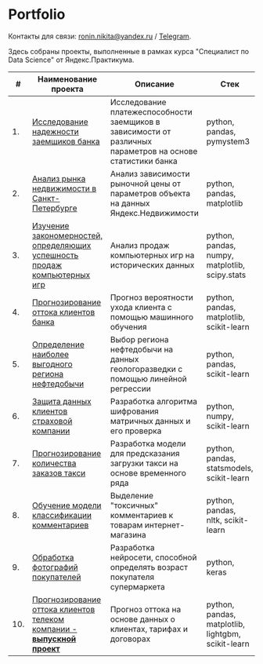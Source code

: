 # Portfolio

Контакты для связи: <a href="mailto:ronin.nikita@yaprimarlyndex.ru">ronin.nikita@yandex.ru</a> / [Telegram](https://t.me/ronin_nikita).

Здесь собраны проекты, выполненные в рамках курса "Специалист по Data Science" от Яндекс.Практикума.

| #    | Наименование проекта                | Описание                                                     | Стек                                                         |
| ---- | ------------------------------------------------------------ | ------------------------------------------------------------ | ------------------------------------------------------------ |
| 1.   | [Исследование надежности заемщиков банка](https://github.com/ILWT/portfolio/tree/main/credit_score_analysis) | Исследование платежеспособности заемщиков в зависимости от различных параметров на основе статистики банка | python, pandas, pymystem3 |
| 2.   | [Анализ рынка недвижимости в Санкт-Петербурге](https://github.com/ILWT/portfolio/tree/main/real_estate_market_analysis) | Анализ зависимости рыночной цены от параметров объекта на данных Яндекс.Недвижимости | python, pandas, matplotlib |
| 3.   | [Изучение закономерностей, определяющих успешность продаж компьютерных игр](https://github.com/ILWT/portfolio/tree/main/computer_games_market_analysis) | Анализ продаж компьютерных игр на исторических данных | python, pandas, numpy, matplotlib, scipy.stats |
| 4.   | [Прогнозирование оттока клиентов банка](https://github.com/ILWT/portfolio/tree/main/bank_clients_turnover) | Прогноз вероятности ухода клиента с помощью машинного обучения | python, pandas, matplotlib, scikit-learn |
| 5.   | [Определение наиболее выгодного региона нефтедобычи](https://github.com/ILWT/portfolio/tree/main/oil_production) | Выбор региона нефтедобычи на данных геологоразведки с помощью линейной регрессии | python, pandas, scikit-learn |
| 6.   | [Защита данных клиентов страховой компании](https://github.com/ILWT/portfolio/tree/main/data_encryption) | Разработка алгоритма шифрования матричных данных и его проверка | python, numpy, scikit-learn |
| 7.   | [Прогнозирование количества заказов такси](https://github.com/ILWT/portfolio/tree/main/taxi_service_load) | Разработка модели для предсказания загрузки такси на основе временного ряда | python, pandas, statsmodels, scikit-learn |
| 8.   | [Обучение модели классификации комментариев](https://github.com/ILWT/portfolio/tree/main/comments_classification) | Выделение "токсичных" комментариев к товарам интернет-магазина | python, pandas, nltk, scikit-learn |
| 9.   | [Обработка фотографий покупателей](https://github.com/ILWT/portfolio/tree/main/age_by_photo) | Разработка нейросети, способной определять возраст покупателя супермаркета | python, keras |
| 10.  | [Прогнозирование оттока клиентов телеком компании - **выпускной проект**](https://github.com/ILWT/portfolio/tree/main/telecom_clients_turnover_final_project) | Прогноз оттока на основе данных о клиентах, тарифах и договорах | python, pandas, matplotlib, lightgbm, scikit-learn | 
